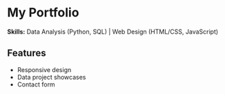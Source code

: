 # My Portfolio  
**Skills:** Data Analysis (Python, SQL) | Web Design (HTML/CSS, JavaScript)  

## Features  
- Responsive design  
- Data project showcases  
- Contact form  
